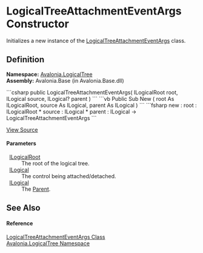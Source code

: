 # LogicalTreeAttachmentEventArgs Constructor


Initializes a new instance of the <a href="T_Avalonia_LogicalTree_LogicalTreeAttachmentEventArgs">LogicalTreeAttachmentEventArgs</a> class.



## Definition
**Namespace:** <a href="N_Avalonia_LogicalTree">Avalonia.LogicalTree</a>  
**Assembly:** Avalonia.Base (in Avalonia.Base.dll)

<Tabs groupId="api-code-preview">
<TabItem value="csharp" label="C#">
```csharp
public LogicalTreeAttachmentEventArgs(
	ILogicalRoot root,
	ILogical source,
	ILogical? parent
)
```
</TabItem>
<TabItem value="vb" label="VB">
```vb
Public Sub New ( 
	root As ILogicalRoot,
	source As ILogical,
	parent As ILogical
)
```
</TabItem>
<TabItem value="fsharp" label="F#">
```fsharp
new : 
        root : ILogicalRoot * 
        source : ILogical * 
        parent : ILogical -> LogicalTreeAttachmentEventArgs
```
</TabItem>
</Tabs>



<a href="https://github.com/AvaloniaUI/Avalonia/tree/master/src/Avalonia.Base/LogicalTree/LogicalTreeAttachmentEventArgs.cs#L17" title="View the source code">View Source</a>



#### Parameters
<dl><dt>  <a href="T_Avalonia_LogicalTree_ILogicalRoot">ILogicalRoot</a></dt><dd>The root of the logical tree.</dd><dt>  <a href="T_Avalonia_LogicalTree_ILogical">ILogical</a></dt><dd>The control being attached/detached.</dd><dt>  <a href="T_Avalonia_LogicalTree_ILogical">ILogical</a></dt><dd>The <a href="P_Avalonia_LogicalTree_LogicalTreeAttachmentEventArgs_Parent">Parent</a>.</dd></dl>

## See Also


#### Reference
<a href="T_Avalonia_LogicalTree_LogicalTreeAttachmentEventArgs">LogicalTreeAttachmentEventArgs Class</a>  
<a href="N_Avalonia_LogicalTree">Avalonia.LogicalTree Namespace</a>  


